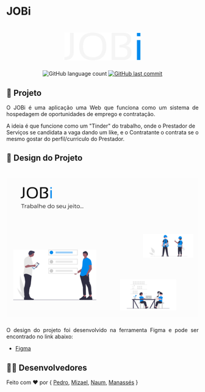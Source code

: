 # JOBi

<h1 align="center">
    <img alt="logo" title="logo" src="https://github.com/manassesss/try-repo/blob/main/JOBi-3.png" width="200"/>
</h1>


<p align="center">
  <img alt="GitHub language count" src="https://img.shields.io/github/languages/count/ES2-UFPI/JOBi?color=%2304D361">
  <a href="https://github.com/ES2-UFPI/JOBi/commits/master">
    <img alt="GitHub last commit" src="https://img.shields.io/github/last-commit/ES2-UFPI/JOBi">
  </a>
</p>

## :scroll: Projeto
<p align="justify">
    O JOBi é uma aplicação uma Web que funciona como um sistema de hospedagem de oportunidades de emprego e contratação. 
</p>
<p>
  A ideia é que funcione como um "Tinder" do trabalho, onde o Prestador de Serviços se candidata a vaga dando um like, e o Contratante o contrata se o mesmo gostar do perfil/curriculo do Prestador.
</p>

## :pencil: Design do Projeto
<h1 align="center">
    <img alt="jobi" title="jobi" src="https://github.com/manassesss/try-repo/blob/main/JOBi-page.svg"/>
</h1>

<p align="justify">
    O design do projeto foi desenvolvido na ferramenta Figma e pode ser encontrado no link abaixo:
</p>

- [Figma](https://www.figma.com/file/mufnEKgvcptvO5YOWCheNb/JOBi?node-id=0%3A1)

## :technologist: Desenvolvedores
Feito com ♥ por { [Pedro][Pedro], [Mizael][Mizael], [Naum][Naum], [Manassés][Manassés] }


[Manassés]: https://github.com/manassesss
[Mizael]: https://github.com/mizaelgoonfs
[Naum]: https://github.com/NaumCS
[Pedro]: https://github.com/PedroLucca
